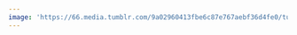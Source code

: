 ```yaml
---
image: 'https://66.media.tumblr.com/9a02960413fbe6c87e767aebf36d4fe0/tumblr_p716atv9MJ1tbdx3so1_1280.jpg'
---
```


